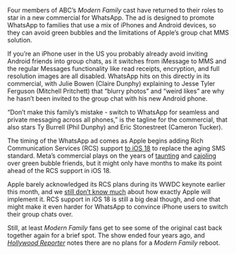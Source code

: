 Four members of ABC’s *Modern Family* cast have returned to their roles to star in a new commercial for WhatsApp. The ad is designed to promote WhatsApp to families that use a mix of iPhones and Android devices, so they can avoid green bubbles and the limitations of Apple’s group chat MMS solution.

If you’re an iPhone user in the US you probably already avoid inviting Android friends into group chats, as it switches from iMessage to MMS and the regular Messages functionality like read receipts, encryption, and full resolution images are all disabled. WhatsApp hits on this directly in its commercial, with Julie Bowen (Claire Dunphy) explaining to Jesse Tyler Ferguson (Mitchell Pritchett) that “blurry photos” and “weird likes” are why he hasn’t been invited to the group chat with his new Android phone.

“Don’t make this family’s mistake - switch to WhatsApp for seamless and private messaging across all phones,” is the tagline for the commercial, that also stars Ty Burrell (Phil Dunphy) and Eric Stonestreet (Cameron Tucker).

The timing of the WhatsApp ad comes as Apple begins adding Rich Communication Services (RCS) support [to iOS 18](/2024/6/10/24171315/apple-messages-rcs-ios-18-imessage-green-bubble) to replace the aging SMS standard. Meta’s commercial plays on the years of [taunting](/2023/10/10/23910941/samsung-rcs-shaming-apple-getthemessage) and [cajoling](/2022/8/9/23297951/google-apple-rcs-adoption-campaign-getthemessage-blue-green-messages) over green bubble friends, but it might only have months to make its point ahead of the RCS support in iOS 18.

Apple barely acknowledged its RCS plans during its WWDC keynote earlier this month, and we [still don’t know much](/2024/6/15/24178470/apple-rcs-support-wwdc-announcement-android-imessage) about how exactly Apple will implement it. RCS support in iOS 18 is still a big deal though, and one that might make it even harder for WhatsApp to convince iPhone users to switch their group chats over.

Still, at least *Modern Family* fans get to see some of the original cast back together again for a brief spot. The show ended four years ago, and [*Hollywood Reporter*](https://www.hollywoodreporter.com/tv/tv-news/modern-family-reboot-whatsapp-ad-original-cast-1235925415/) notes there are no plans for a *Modern Family* reboot.
